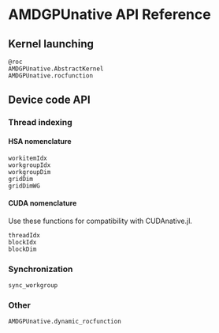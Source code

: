# AMDGPUnative API Reference

## Kernel launching

```@docs
@roc
AMDGPUnative.AbstractKernel
AMDGPUnative.rocfunction
```

## Device code API

### Thread indexing

#### HSA nomenclature

```@docs
workitemIdx
workgroupIdx
workgroupDim
gridDim
gridDimWG
```

#### CUDA nomenclature

Use these functions for compatibility with CUDAnative.jl.

```@docs
threadIdx
blockIdx
blockDim
```

### Synchronization

```@docs
sync_workgroup
```

### Other

```@docs
AMDGPUnative.dynamic_rocfunction
```

